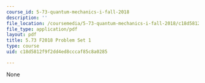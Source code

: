 ```yaml
---
course_id: 5-73-quantum-mechanics-i-fall-2018
description: ''
file_location: /coursemedia/5-73-quantum-mechanics-i-fall-2018/c18d5812f9f2dd4ed8cccaf85c8a0285_MIT5_73F18_PSet1.pdf
file_type: application/pdf
layout: pdf
title: 5.73 F2018 Problem Set 1
type: course
uid: c18d5812f9f2dd4ed8cccaf85c8a0285

---
```

None